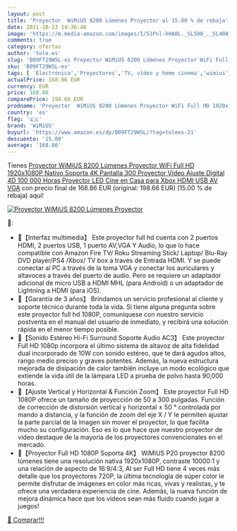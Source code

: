 ```yaml
---
layout: post
title: 'Proyector  WiMiUS 8200 Lúmenes Proyector al 15.00 % de rebaja'
date: 2021-10-23 14:36:48
image: 'https://m.media-amazon.com/images/I/51Pnl-hHA8L._SL500_._SL400_.jpg'
comments: true
category: ofertas
author: 'tole.es'
slug: 'B09FT29WSL-es Proyector WiMiUS 8200 Lúmenes Proyector WiFi Full HD...'
sku: 'B09FT29WSL-es'
tags: [ 'Electrónica','Proyectores','TV, vídeo y home cinema','wimius','xbox', ]
actualPrice: 168.86 EUR
currency: EUR
price: 168.86
comparePrice: 198.66 EUR
prodname: 'Proyector  WiMiUS 8200 Lúmenes Proyector WiFi Full HD 1920x1080P Nativo Soporta 4K Pantalla 300   Proyector Video Ajuste Digital 4D 100 000 Horas Proyector LED Cine en Casa para Xbox HDMI USB AV VGA'
country: 'es'
flag: '🇪🇸'
brand: 'WiMiUS'
buyurl: 'https://www.amazon.es/dp/B09FT29WSL/?tag=tolees-21'
descuento: '15.00'
average: '168.86'
---
```


Tienes [Proyector  WiMiUS 8200 Lúmenes Proyector WiFi Full HD 1920x1080P Nativo Soporta 4K Pantalla 300   Proyector Video Ajuste Digital 4D 100 000 Horas Proyector LED Cine en Casa para Xbox HDMI USB AV VGA](https://www.amazon.es/dp/B09FT29WSL/?tag=tolees-21) con precio final de  168.86 EUR (original: 198.66 EUR) (15.00 %  de rebaja) aqui!

[![Proyector  WiMiUS 8200 Lúmenes Proyector](https://m.media-amazon.com/images/I/51Pnl-hHA8L._SL500_._SL400_.jpg)](https://www.amazon.es/dp/B09FT29WSL/?tag=tolees-21)

🔎:

- 🎄【Interfaz multimedia】 Este proyector full hd cuenta con 2 puertos HDMI, 2 puertos USB, 1 puerto AV,VGA Y Audio, lo que lo hace compatible con Amazon Fire TV/ Roku Streaming Stick/ Laptop/ Blu-Ray DVD player/PS4 /Xbox/ TV box a través de Entrada HDMI. Y se puede conectar al PC a través de la toma VGA y conectar los auriculares y altavoces a través del puerto de audio. Pero se requiere un adaptador adicional de micro USB a HDMI MHL (para Android) o un adaptador de Lightning a HDMI (para iOS).
- 🎄【Garantía de 3 años】 Brindamos un servicio profesional al cliente y soporte técnico durante toda la vida. Si tiene alguna pregunta sobre este proyector full hd 1080P, comuníquese con nuestro servicio postventa en el manual del usuario de inmediato, y recibirá una solución rápida en el menor tiempo posible.
- 🎄【Sonido Estéreo Hi-Fi Surround Soporte Audio AC3】 Este proyector Full HD 1080p incorpora el último sistema de altavoz de alta fidelidad dual incorporado de 10W con sonido estéreo, que te dará agudos altos, rango medio preciso y graves potentes. Además, la nueva estructura mejorada de disipación de calor también incluye un modo ecológico que extiende la vida útil de la lámpara LED a prueba de polvo hasta 90,000 horas.
- 🎄【Ajuste Vertical y Horizontal & Función Zoom】 Este proyector Full HD 1080P ofrece un tamaño de proyección de 50 a 300 pulgadas. Función de corrección de distorsión vertical y horizontal ± 50 ° controlada por mando a distancia, y la función de zoom del eje X / Y le permiten ajustar la parte parcial de la imagen sin mover el proyector, lo que facilita mucho su configuración. Eso es lo que hace que nuestro proyector de video destaque de la mayoría de los proyectores convencionales en el mercado.
- 🎄【Proyector Full HD 1080P Soporta 4K】 WiMiUS P20 proyector 8200 lúmenes tiene una resolución nativa 1920x1080P, contraste 10000:1 y una relación de aspecto de 16:9/4:3, Al ser Full HD tiene 4 veces más detalle que los proyectores 720P, la última tecnología de súper color le permite disfrutar de imágenes en color más ricas, vívas y realistas, y te ofrece una verdadera experiencia de cine. Además, la nueva función de mejora dinámica hace que los videos sean más fluido cuando jugar a juegos!

[🛒 Comprar!!!](https://www.amazon.es/dp/B09FT29WSL/?tag=tolees-21)
